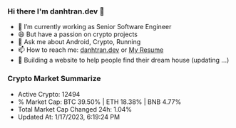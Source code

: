 ### Hi there I'm danhtran.dev 👋

- 🔭 I’m currently working as Senior Software Engineer
- 😄 But have a passion on crypto projects
- 💬 Ask me about Android, Crypto, Running 
- 📫 How to reach me: <a href="https://danhtran.dev" target="_blank">danhtran.dev</a> or <a href="Dan-Resume.pdf" target="_blank">My Resume</a>
- 🌱 Building a website to help people find their dream house (updating ...)

### Crypto Market Summarize
- Active Crypto: 12494
- % Market Cap: BTC 39.50% | ETH 18.38% | BNB 4.77%
- Total Market Cap Changed 24h: 1.04%
- Updated At: 1/17/2023, 6:19:24 PM
